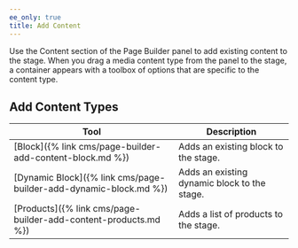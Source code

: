 ```yaml
---
ee_only: true
title: Add Content
---
```


Use the Content section of the Page Builder panel to add existing content to the stage. When you drag a media content type from the panel to the stage, a container appears with a toolbox of options that are specific to the content type.

## Add Content Types

| Tool                                                                                | Description                                  |
| ----------------------------------------------------------------------------------- | -------------------------------------------- |
| [Block]({% link cms/page-builder-add-content-block.md %})        | Adds an existing block to the stage.         |
| [Dynamic Block]({% link cms/page-builder-add-dynamic-block.md %}) | Adds an existing dynamic block to the stage. |
| [Products]({% link cms/page-builder-add-content-products.md %})   | Adds a list of products to the stage.        |
